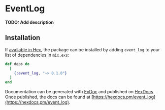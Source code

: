 # EventLog

**TODO: Add description**

## Installation

If [available in Hex](https://hex.pm/docs/publish), the package can be installed
by adding `event_log` to your list of dependencies in `mix.exs`:

```elixir
def deps do
  [
    {:event_log, "~> 0.1.0"}
  ]
end
```

Documentation can be generated with [ExDoc](https://github.com/elixir-lang/ex_doc)
and published on [HexDocs](https://hexdocs.pm). Once published, the docs can
be found at [https://hexdocs.pm/event_log](https://hexdocs.pm/event_log).

